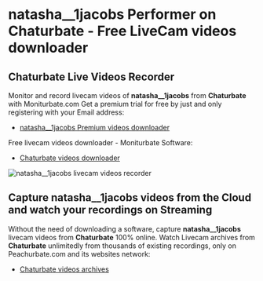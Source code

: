 # natasha__1jacobs Performer on Chaturbate - Free LiveCam videos downloader

## Chaturbate Live Videos Recorder

Monitor and record livecam videos of **natasha__1jacobs** from **Chaturbate** with Moniturbate.com
Get a premium trial for free by just and only registering with your Email address:
* [natasha__1jacobs Premium videos downloader](https://moniturbate.com/request-demo-licence-key.html)

Free livecam videos downloader - Moniturbate Software:
* [Chaturbate videos downloader](https://moniturbate.com/moniturbate-download-software.html)

![natasha__1jacobs livecam videos recorder](https://peachurnet.com/templates/moniturbate-software.png)


## Capture natasha__1jacobs videos from the Cloud and watch your recordings on Streaming

Without the need of downloading a software, capture **natasha__1jacobs** livecam videos from **Chaturbate** 100% online.
Watch Livecam archives from **Chaturbate** unlimitedly from thousands of existing recordings, only on Peachurbate.com and its websites network:
* [Chaturbate videos archives](https://peachurnet.com/)